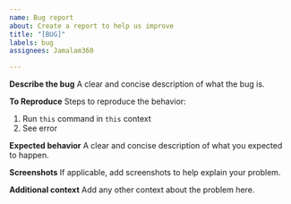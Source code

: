 ```yaml
---
name: Bug report
about: Create a report to help us improve
title: "[BUG]"
labels: bug
assignees: Jamalam360

---
```


**Describe the bug**
A clear and concise description of what the bug is.

**To Reproduce**
Steps to reproduce the behavior:
1. Run `this` command in `this` context
2. See error

**Expected behavior**
A clear and concise description of what you expected to happen.

**Screenshots**
If applicable, add screenshots to help explain your problem.

**Additional context**
Add any other context about the problem here.
